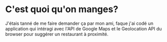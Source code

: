 # C'est quoi qu'on manges?

J'étais tanné de me faire demander ça par mon ami, faque j'ai codé un application qui intéragi avec l'API de Google Maps et le Geolocation API du browser pour suggérer un restaurant à proximité.



